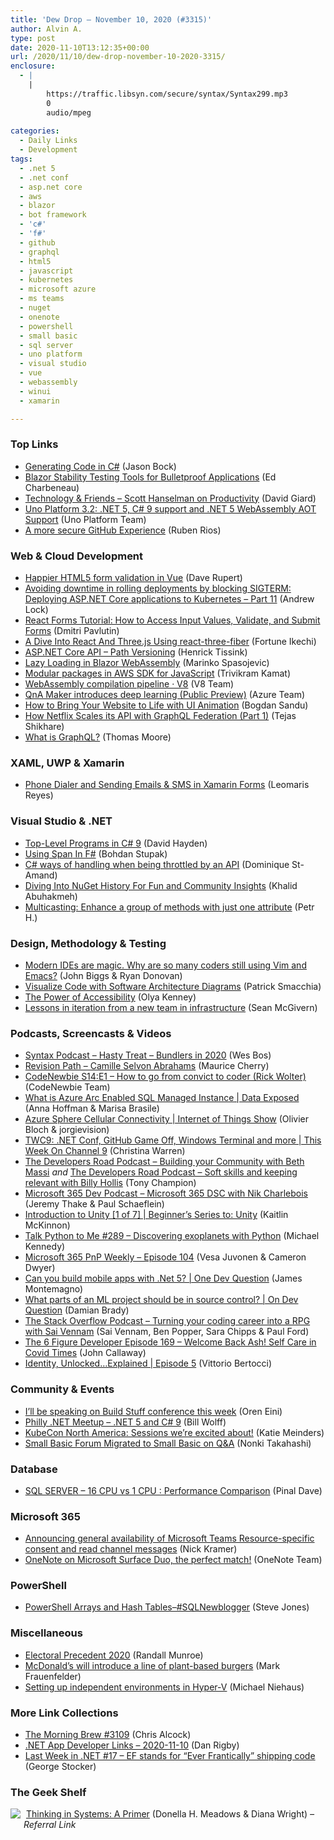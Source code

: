 ```yaml
---
title: 'Dew Drop – November 10, 2020 (#3315)'
author: Alvin A.
type: post
date: 2020-11-10T13:12:35+00:00
url: /2020/11/10/dew-drop-november-10-2020-3315/
enclosure:
  - |
    |
        https://traffic.libsyn.com/secure/syntax/Syntax299.mp3
        0
        audio/mpeg
        
categories:
  - Daily Links
  - Development
tags:
  - .net 5
  - .net conf
  - asp.net core
  - aws
  - blazor
  - bot framework
  - 'c#'
  - 'f#'
  - github
  - graphql
  - html5
  - javascript
  - kubernetes
  - microsoft azure
  - ms teams
  - nuget
  - onenote
  - powershell
  - small basic
  - sql server
  - uno platform
  - visual studio
  - vue
  - webassembly
  - winui
  - xamarin

---
```

### <a name="top"></a>Top Links

  * <a href="https://medium.com/rocket-mortgage-technology-blog/generating-code-in-c-1868ebbe52c5?source=rss-a3a1aec58044------2" target="_blank" rel="noopener noreferrer">Generating Code in C#</a> (Jason Bock)
  * <a href="https://feeds.telerik.com/link/10828/14048977/blazor-stability-testing-tools-for-bulletproof-applications" target="_blank" rel="noopener noreferrer">Blazor Stability Testing Tools for Bulletproof Applications</a> (Ed Charbeneau)
  * <a href="http://davidgiard.com/2020/11/09/ScottHanselmanOnProductivity.aspx" target="_blank" rel="noopener noreferrer">Technology & Friends &#8211; Scott Hanselman on Productivity</a> (David Giard)
  * <a href="https://platform.uno/blog/uno-platform-3-2-net-5-c-9-support-and-net-5-webassembly-aot-support/" target="_blank" rel="noopener noreferrer">Uno Platform 3.2: .NET 5, C# 9 support and .NET 5 WebAssembly AOT Support</a> (Uno Platform Team)
  * <a href="https://devblogs.microsoft.com/visualstudio/a-more-secure-github-experience/?WT.mc_id=DOP-MVP-4025064" target="_blank" rel="noopener noreferrer">A more secure GitHub Experience</a> (Ruben Rios)



### <a name="web"></a>Web & Cloud Development

  * <a href="http://daverupert.com/2020/11/happier-html5-form-validation-in-vue/" target="_blank" rel="noopener noreferrer">Happier HTML5 form validation in Vue</a> (Dave Rupert)
  * <a href="https://andrewlock.net/deploying-asp-net-core-applications-to-kubernetes-part-11-avoiding-downtime-in-rolling-deployments-by-blocking-sigterm/" target="_blank" rel="noopener noreferrer">Avoiding downtime in rolling deployments by blocking SIGTERM: Deploying ASP.NET Core applications to Kubernetes &#8211; Part 11</a> (Andrew Lock)
  * <a href="https://dmitripavlutin.com/react-forms-tutorial/" target="_blank" rel="noopener noreferrer">React Forms Tutorial: How to Access Input Values, Validate, and Submit Forms</a> (Dmitri Pavlutin)
  * <a href="https://smashingmagazine.com/2020/11/threejs-react-three-fiber/" target="_blank" rel="noopener noreferrer">A Dive Into React And Three.js Using react-three-fiber</a> (Fortune Ikechi)
  * <a href="https://dev.to/htissink/asp-net-core-api-path-versioning-197o" target="_blank" rel="noopener noreferrer">ASP.NET Core API &#8211; Path Versioning</a> (Henrick Tissink)
  * <a href="https://code-maze.com/lazy-loading-in-blazor-webassembly/" target="_blank" rel="noopener noreferrer">Lazy Loading in Blazor WebAssembly</a> (Marinko Spasojevic)
  * <a href="http://feedproxy.google.com/~r/AwsDeveloperBlog/~3/eSgr15WZFYI/" target="_blank" rel="noopener noreferrer">Modular packages in AWS SDK for JavaScript</a> (Trivikram Kamat)
  * <a href="https://v8.dev/docs/wasm-compilation-pipeline" target="_blank" rel="noopener noreferrer">WebAssembly compilation pipeline · V8</a> (V8 Team)
  * <a href="https://azure.microsoft.com/en-us/updates/cognitive-services/?WT.mc_id=DOP-MVP-4025064" target="_blank" rel="noopener noreferrer">QnA Maker introduces deep learning (Public Preview)</a> (Azure Team)
  * <a href="http://feedproxy.google.com/~r/tympanus/~3/PXLRgrgNrVY/" target="_blank" rel="noopener noreferrer">How to Bring Your Website to Life with UI Animation</a> (Bogdan Sandu)
  * <a href="https://netflixtechblog.com/how-netflix-scales-its-api-with-graphql-federation-part-1-ae3557c187e2?source=rss----2615bd06b42e---4" target="_blank" rel="noopener noreferrer">How Netflix Scales its API with GraphQL Federation (Part 1)</a> (Tejas Shikhare)
  * <a href="https://www.bignerdranch.com/blog/what-is-graphql/" target="_blank" rel="noopener noreferrer">What is GraphQL?</a> (Thomas Moore)



### <a name="silverlight"></a>XAML, UWP & Xamarin

  * <a href="https://www.telerik.com/blogs/phone-dialer-sending-emails-sms-xamarin-forms" target="_blank" rel="noopener noreferrer">Phone Dialer and Sending Emails & SMS in Xamarin Forms</a> (Leomaris Reyes)



### <a name="dotnet"></a>Visual Studio & .NET

  * <a href="https://www.davidhayden.me:443/blog/top-level-programs-in-csharp-9" target="_blank" rel="noopener noreferrer">Top-Level Programs in C# 9</a> (David Hayden)
  * <a href="https://www.c-sharpcorner.com/article/using-spant-in-f-sharp/" target="_blank" rel="noopener noreferrer">Using Span<T> In F#</a> (Bohdan Stupak)
  * <a href="https://www.domstamand.com/csharp-ways-of-handling-when-being-throttled-by-an-api/" target="_blank" rel="noopener noreferrer">C# ways of handling when being throttled by an API</a> (Dominique St-Amand)
  * <a href="https://blog.jetbrains.com/dotnet/2020/11/09/diving-into-nuget-history-for-fun-and-community-insights/" target="_blank" rel="noopener noreferrer">Diving Into NuGet History For Fun and Community Insights</a> (Khalid Abuhakmeh)
  * <a href="http://feedproxy.google.com/~r/postsharp/~3/Vkx8fWLtoto/multicasting-enhance-a-group-of-methods-with-one-attribute.html" target="_blank" rel="noopener noreferrer">Multicasting: Enhance a group of methods with just one attribute</a> (Petr H.)



### <a name="design"></a>Design, Methodology & Testing

  * <a href="https://stackoverflow.blog/2020/11/09/modern-ide-vs-vim-emacs/" target="_blank" rel="noopener noreferrer">Modern IDEs are magic. Why are so many coders still using Vim and Emacs?</a> (John Biggs & Ryan Donovan)
  * <a href="https://blog.ndepend.com/visualize-code-with-software-architecture-diagrams/" target="_blank" rel="noopener noreferrer">Visualize Code with Software Architecture Diagrams</a> (Patrick Smacchia)
  * <a href="https://medium.com/rocket-mortgage-technology-blog/the-power-of-accessibility-1a132776cd19?source=rss-a3a1aec58044------2" target="_blank" rel="noopener noreferrer">The Power of Accessibility</a> (Olya Kenney)
  * <a href="https://about.gitlab.com/blog/2020/11/09/lessons-in-iteration-from-new-infrastrucure-team/" target="_blank" rel="noopener noreferrer">Lessons in iteration from a new team in infrastructure</a> (Sean McGivern)



### <a name="podcasts"></a>Podcasts, Screencasts & Videos

  * <a href="https://traffic.libsyn.com/secure/syntax/Syntax299.mp3" target="_blank" rel="noopener noreferrer">Syntax Podcast &#8211; Hasty Treat &#8211; Bundlers in 2020</a> (Wes Bos)
  * <a href="https://revisionpath.com/camille-selvon-abrahams" target="_blank" rel="noopener noreferrer">Revision Path &#8211; Camille Selvon Abrahams</a> (Maurice Cherry)
  * <a href="https://www.codenewbie.org/podcast/how-to-go-from-convict-to-coder" target="_blank" rel="noopener noreferrer">CodeNewbie S14:E1 &#8211; How to go from convict to coder (Rick Wolter)</a> (CodeNewbie Team)
  * <a href="https://channel9.msdn.com/Shows/Data-Exposed/What-is-Azure-Arc-Enabled-SQL-Managed-Instance--Data-Exposed?WT.mc_id=DOP-MVP-4025064" target="_blank" rel="noopener noreferrer">What is Azure Arc Enabled SQL Managed Instance | Data Exposed</a> (Anna Hoffman & Marisa Brasile)
  * <a href="https://channel9.msdn.com/Shows/Internet-of-Things-Show/Azure-Sphere-Cellular-Connectivity?WT.mc_id=DOP-MVP-4025064" target="_blank" rel="noopener noreferrer">Azure Sphere Cellular Connectivity | Internet of Things Show</a> (Olivier Bloch & jorgievision)
  * <a href="https://channel9.msdn.com/Shows/This+Week+On+Channel+9/TWC9-NET-Conf-GitHub-Game-Off-Windows-Terminal-and-more?WT.mc_id=DOP-MVP-4025064" target="_blank" rel="noopener noreferrer">TWC9: .NET Conf, GitHub Game Off, Windows Terminal and more | This Week On Channel 9</a> (Christina Warren)
  * <a href="https://www.developersroad.com/episodes/003-beth-massi/" target="_blank" rel="noopener noreferrer">The Developers Road Podcast &#8211; Building your Community with Beth Massi</a> _and_ <a href="https://www.developersroad.com/episodes/004-billy-hollis/" target="_blank" rel="noopener noreferrer">The Developers Road Podcast &#8211; Soft skills and keeping relevant with Billy Hollis</a> (Tony Champion)
  * <a href="https://www.m365devpodcast.com/e/microsoft-365-dsc-with-nik-charlebois/" target="_blank" rel="noopener noreferrer">Microsoft 365 Dev Podcast &#8211; Microsoft 365 DSC with Nik Charlebois</a> (Jeremy Thake & Paul Schaeflein)
  * <a href="https://channel9.msdn.com/Series/Beginners-Series-to-Unity/Introduction-1-of-7?WT.mc_id=DOP-MVP-4025064" target="_blank" rel="noopener noreferrer">Introduction to Unity [1 of 7] | Beginner&#8217;s Series to: Unity</a> (Kaitlin McKinnon)
  * <a href="https://talkpython.fm/episodes/show/289/disovering-exoplanets-with-python" target="_blank" rel="noopener noreferrer">Talk Python to Me #289 &#8211; Discovering exoplanets with Python</a> (Michael Kennedy)
  * <a href="https://developer.microsoft.com/en-us/microsoft-teams/blogs/microsoft-365-pnp-weekly-episode-104/?WT.mc_id=DOP-MVP-4025064" target="_blank" rel="noopener noreferrer">Microsoft 365 PnP Weekly – Episode 104</a> (Vesa Juvonen & Cameron Dwyer)
  * <a href="http://www.youtube.com/watch?v=qZ3uKmvNbnY" target="_blank" rel="noopener noreferrer">Can you build mobile apps with .Net 5? | One Dev Question</a> (James Montemagno)
  * <a href="http://www.youtube.com/watch?v=u8zCnclBhKw" target="_blank" rel="noopener noreferrer">What parts of an ML project should be in source control? | On Dev Question</a> (Damian Brady)
  * <a href="https://the-stack-overflow-podcast.simplecast.com/episodes/sai-vennam-kubernetes-open-shift-cloud-tutorials-youtube-4k4hapgO" target="_blank" rel="noopener noreferrer">The Stack Overflow Podcast &#8211; Turning your coding career into a RPG with Sai Vennam</a> (Sai Vennam, Ben Popper, Sara Chipps & Paul Ford)
  * <a href="https://6figuredev.com/podcast/episode-169-welcome-back-ash-self-care-in-covid-times/" target="_blank" rel="noopener noreferrer">The 6 Figure Developer Episode 169 – Welcome Back Ash! Self Care in Covid Times</a> (John Callaway)
  * <a href="https://auth0.com/blog/identity-unlocked-explained-episode-5/" target="_blank" rel="noopener noreferrer">Identity, Unlocked&#8230;Explained | Episode 5</a> (Vittorio Bertocci)



### <a name="events"></a>Community & Events

  * <a href="http://feedproxy.google.com/~r/AyendeRahien/~3/h7ezRFUlClk/ill-be-speaking-on-build-stuff-conference-this-week" target="_blank" rel="noopener noreferrer">I’ll be speaking on Build Stuff conference this week</a> (Oren Eini)
  * <a href="https://www.meetup.com/Philly-NET/events/274490149/" target="_blank" rel="noopener noreferrer">Philly .NET Meetup &#8211; .NET 5 and C# 9</a> (Bill Wolff)
  * <a href="https://www.cncf.io/blog/2020/11/09/kubecon-north-america-sessions-were-excited-about/" target="_blank" rel="noopener noreferrer">KubeCon North America: Sessions we’re excited about!</a> (Katie Meinders)
  * <a href="https://techcommunity.microsoft.com/t5/small-basic-blog/small-basic-forum-migrated-to-small-basic-on-q-amp-a/ba-p/1867280?WT.mc_id=DOP-MVP-4025064" target="_blank" rel="noopener noreferrer">Small Basic Forum Migrated to Small Basic on Q&A</a> (Nonki Takahashi)



### <a name="sql"></a>Database

  * <a href="https://blog.sqlauthority.com/2020/11/10/sql-server-16-cpu-vs-1-cpu-performance-comparison/?utm_source=rss&utm_medium=rss&utm_campaign=sql-server-16-cpu-vs-1-cpu-performance-comparison" target="_blank" rel="noopener noreferrer">SQL SERVER – 16 CPU vs 1 CPU : Performance Comparison</a> (Pinal Dave)



### Microsoft 365<a name="sp"></a>

  * <a href="https://developer.microsoft.com/en-us/microsoft-teams/blogs/announcing-general-availability-of-microsoft-teams-resource-specific-consent-and-read-channel-messages/?WT.mc_id=DOP-MVP-4025064" target="_blank" rel="noopener noreferrer">Announcing general availability of Microsoft Teams Resource-specific consent and read channel messages</a> (Nick Kramer)
  * <a href="https://techcommunity.microsoft.com/t5/office-365-blog/onenote-on-microsoft-surface-duo-the-perfect-match/ba-p/1868013?WT.mc_id=DOP-MVP-4025064" target="_blank" rel="noopener noreferrer">OneNote on Microsoft Surface Duo, the perfect match!</a> (OneNote Team)



### <a name="ps"></a>PowerShell

  * <a href="https://www.sqlservercentral.com/blogs/powershell-arrays-and-hash-tables-sqlnewblogger" target="_blank" rel="noopener noreferrer">PowerShell Arrays and Hash Tables–#SQLNewblogger</a> (Steve Jones)



### <a name="misc"></a>Miscellaneous

  * <a href="https://xkcd.com/2383/" target="_blank" rel="noopener noreferrer">Electoral Precedent 2020</a> (Randall Munroe)
  * <a href="https://boingboing.net/2020/11/09/mcdonalds-will-introduce-a-line-of-plant-based-burgers.html" target="_blank" rel="noopener noreferrer">McDonald&#8217;s will introduce a line of plant-based burgers</a> (Mark Frauenfelder)
  * <a href="https://oofhours.com/2020/11/09/setting-up-independent-environments-in-hyper-v/" target="_blank" rel="noopener noreferrer">Setting up independent environments in Hyper-V</a> (Michael Niehaus)



### <a name="links"></a>More Link Collections

  * <a href="http://feedproxy.google.com/~r/ReflectivePerspective/~3/Y3YeeyBg9Es/" target="_blank" rel="noopener noreferrer">The Morning Brew #3109</a> (Chris Alcock)
  * <a href="https://links.danrigby.com/2020/11/app-developer-links-2020-11-10/" target="_blank" rel="noopener noreferrer">.NET App Developer Links &#8211; 2020-11-10</a> (Dan Rigby)
  * <a href="https://georgestocker.com/2020/11/09/last-week-in-net-15-ef-stands-for-ever-frantically-shipping-code/" target="_blank" rel="noopener noreferrer">Last Week in .NET #17 – EF stands for “Ever Frantically” shipping code</a> (George Stocker)



### <a name="shelf"></a>The Geek Shelf

<img decoding="async" align="left" style="margin: 0px 5px 10px 0px; border: 0px currentcolor; border-image: none; float: left; display: inline; background-image: none;" src="https://m.media-amazon.com/images/I/51frZKhRiIL._SS135_.jpg" border="0" /> &nbsp;<a href="https://www.amazon.com/dp/1603580557/?tag=amavin-20" target="_blank" rel="noopener noreferrer">Thinking in Systems: A Primer</a> (Donella H. Meadows & Diana Wright) _&#8211; Referral Link_
